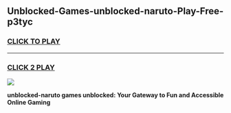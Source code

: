 
## Unblocked-Games-unblocked-naruto-Play-Free-p3tyc
<h3>
<a href="https://premium76.site?title=unblocked-naruto&ref=21A">CLICK TO PLAY</a></h3>
<hr>

<h3>
<a href="https://premium76.site?title=unblocked-naruto&ref=21A">CLICK 2 PLAY</a>
  
</h3>

<a href="https://premium76.site?title=unblocked-naruto&ref=21A"><img src="https://clearcache.store/games.png"></a>


**unblocked-naruto games unblocked: Your Gateway to Fun and Accessible Online Gaming**
